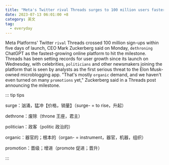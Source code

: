 ```yaml
---
title: "Meta's Twitter rival Threads surges to 100 million users faster than ChatGPT"
date: 2023-07-13 06:01:00 +8
category: 英文
tag:
  - everyday
---
```


Meta Platforms' Twitter `rival` Threads crossed 100 million sign-ups within five days of launch, CEO Mark Zuckerberg said on Monday, `dethroning` ChatGPT as the fastest-growing online platform to hit the milestone. Threads has been setting records for user growth since its launch on Wednesday, with celebrities, `politicians` and other newsmakers joining the platform that is seen by analysts as the first serious threat to the Elon Musk-owned microblogging app. "That's mostly `organic` demand, and we haven't even turned on many `promotions` yet," Zuckerberg said in a Threads post announcing the milestone.

::: tip tips

surge：汹涌，猛冲【价格，销量】（surge- = to rise，升起）

dethrone：废除（throne 王座，君主）

politician：政客（politic 政治的）

organic：器官的；根本的（organ- = instrument，器官，机器，组织）

promotion：晋级；增进（promote 促进；晋升）

:::

